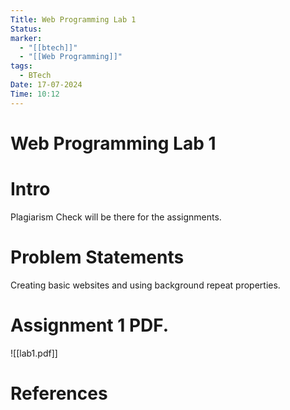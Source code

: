 ```yaml
---
Title: Web Programming Lab 1
Status: 
marker:
  - "[[btech]]"
  - "[[Web Programming]]"
tags:
  - BTech
Date: 17-07-2024
Time: 10:12
---
```

# Web Programming Lab 1

# Intro
Plagiarism Check will be there for the assignments. 

# Problem Statements
Creating basic websites and using background repeat properties.
# Assignment 1 PDF. 

![[lab1.pdf]]

# References
